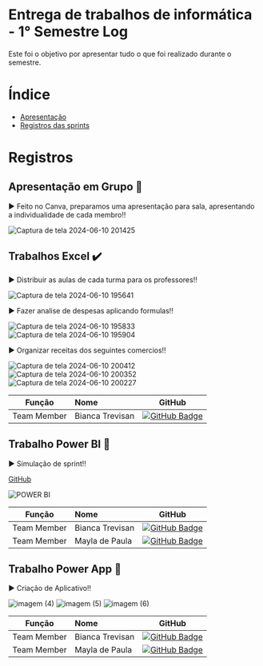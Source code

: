 # Entrega de trabalhos de informática - 1° Semestre Log

Este foi o objetivo por apresentar tudo o que foi realizado durante o semestre.

# Índice
* [Apresentação](#apresentação)
* [Registros das sprints](#registros)

# Registros 

## Apresentação em Grupo 📌
▶️ Feito no Canva, preparamos uma apresentação para sala, apresentando a individualidade de cada membro‼️

![Captura de tela 2024-06-10 201425](https://github.com/BiaTrevisan/Entrega_Inf/assets/163362315/5d8bbb82-4f90-4b6b-b5c0-9404c1d4cdbe)


## Trabalhos Excel ✔️
▶️ Distribuir as aulas de cada turma para os professores‼️

![Captura de tela 2024-06-10 195641](https://github.com/BiaTrevisan/Entrega_Inf/assets/163362315/8e50587a-0b95-4e35-9575-6ac6872c8188)

▶️ Fazer analise de despesas aplicando formulas‼️

![Captura de tela 2024-06-10 195833](https://github.com/BiaTrevisan/Entrega_Inf/assets/163362315/4ea8d835-a1bb-43cf-8f6d-d49bb1469d37)
![Captura de tela 2024-06-10 195904](https://github.com/BiaTrevisan/Entrega_Inf/assets/163362315/f81430a5-a232-42fd-a61e-6d8a8c54a0b4)

▶️ Organizar receitas dos seguintes comercios‼️

![Captura de tela 2024-06-10 200412](https://github.com/BiaTrevisan/Entrega_Inf/assets/163362315/8fbafb77-84a5-411a-a5ad-e53967c4b8b5)
![Captura de tela 2024-06-10 200352](https://github.com/BiaTrevisan/Entrega_Inf/assets/163362315/9573adeb-113b-484a-b325-0fc9e695f150)
![Captura de tela 2024-06-10 200227](https://github.com/BiaTrevisan/Entrega_Inf/assets/163362315/b5f46c52-8c8c-47f8-a429-e0c202ec8de7)

|    Função     | Nome                                  |                                                                                                                                                      GitHub                                                                                                                                                      |
| :-----------: | :------------------------------------ | :-------------------------------------------------------------------------------------------------------------------------------------------------------------------------------------------------------------------------------------------------------------------------------------------------------------------------: |
| Team Member  | Bianca Trevisan            | [![GitHub Badge](https://img.shields.io/badge/GitHub-111217?style=flat-square&logo=github&logoColor=white)](https://github.com/BiaTrevisan)              |    


## Trabalho Power BI 🧮

▶️ Simulação de sprint‼️ 

[GitHub](https://github.com/BiaTrevisan/Power-Bi_Modelo) 

![POWER BI](https://github.com/BiaTrevisan/Entrega_Inf/assets/163362315/2afc2c8e-adfd-4f70-9d19-e1a915768a0b)


|    Função     | Nome                                  |                                                                                                                                                      GitHub                                                                                                                                                      |
| :-----------: | :------------------------------------ | :-------------------------------------------------------------------------------------------------------------------------------------------------------------------------------------------------------------------------------------------------------------------------------------------------------------------------: |
| Team Member  | Bianca Trevisan            | [![GitHub Badge](https://img.shields.io/badge/GitHub-111217?style=flat-square&logo=github&logoColor=white)](https://github.com/BiaTrevisan)              |    
| Team Member  | Mayla de Paula             | [![GitHub Badge](https://img.shields.io/badge/GitHub-111217?style=flat-square&logo=github&logoColor=white)](https://github.com/mayladpaula)          |

## Trabalho Power App 📱

▶️ Criação de Aplicativo‼️ 

![imagem (4)](https://github.com/BiaTrevisan/Entrega_Inf/assets/163362315/270e22ad-850d-4808-b3c2-a6a0b53de5ee)
![imagem (5)](https://github.com/BiaTrevisan/Entrega_Inf/assets/163362315/ba38aece-30e0-48d2-b2a7-62735fc20a2c)
![imagem (6)](https://github.com/BiaTrevisan/Entrega_Inf/assets/163362315/73310865-27dc-40ec-b26b-f07e7525a213)

|    Função     | Nome                                  |                                                                                                                                                      GitHub                                                                                                                                                      |
| :-----------: | :------------------------------------ | :-------------------------------------------------------------------------------------------------------------------------------------------------------------------------------------------------------------------------------------------------------------------------------------------------------------------------: |
| Team Member  | Bianca Trevisan            | [![GitHub Badge](https://img.shields.io/badge/GitHub-111217?style=flat-square&logo=github&logoColor=white)](https://github.com/BiaTrevisan)              |    
| Team Member  | Mayla de Paula             | [![GitHub Badge](https://img.shields.io/badge/GitHub-111217?style=flat-square&logo=github&logoColor=white)](https://github.com/mayladpaula)          |

